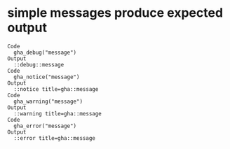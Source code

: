 # simple messages produce expected output

    Code
      gha_debug("message")
    Output
      ::debug::message
    Code
      gha_notice("message")
    Output
      ::notice title=gha::message
    Code
      gha_warning("message")
    Output
      ::warning title=gha::message
    Code
      gha_error("message")
    Output
      ::error title=gha::message

